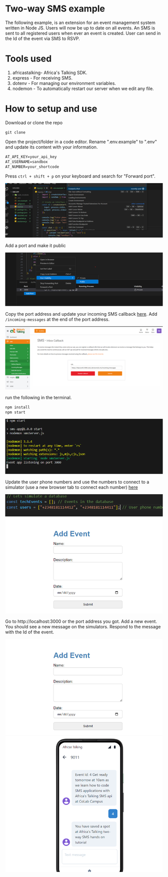 ﻿# Two-way SMS example
The following example, is an extension for an event management system written in Node JS. Users will now be up to date on all events.
An SMS is sent to all registered users when ever an event is created. User can send in the Id of the event via SMS to RSVP.

# Tools used
1. africastalking- Africa's Talking SDK.
2. express - For receiving SMS.
3. dotenv - For managing our environment variables.
4. nodemon - To automatically restart our server when we edit any file.

# How to setup and use
Download or clone the repo 

    git clone
Open the project/folder in a code editor.
Rename ".env.example" to ".env" and update its content with your information.

    AT_API_KEY=your_api_key
    AT_USERNAME=sandbox
    AT_NUMBER=your_shortcode

Press `ctrl + shift + p` on your keyboard and search for "Forward port". 

![Forward port 1](./images/forwardport1.png)

Add a port and make it public

![Forward port 3](./images/forwardport3.png)

Copy the port address and update your incoming SMS callback [here](https://account.africastalking.com/apps/sandbox/sms/inbox/callback). 
Add `/incoming-messages` at the end of the port address.

![Call back URL](./images/callback.png)

run the following in the terminal.

    npm install
    npm start
    
![Run app](./images/runapp.png)

Update the user phone numbers and use the numbers to connect to a simulator (use a new browser tab to connect each number) [here](https://developers.africastalking.com/simulator)

![Update users](./images/update-users.png)
![Connect to simulator](./images/add-event-form.png)

Go to http://localhost:3000 or the port address you got. Add a new event. You should see a new message on the simulators.
Respond to the message with the Id of the event.

![Add event](./images/add-event-form.png)
![RSVP](./images/RSVP.png)
